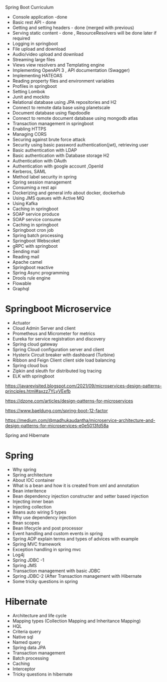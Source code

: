 Spring Boot Curriculum

 

- Console application -done
- Basic rest API - done
- Getting and setting headers - done (merged with previous)
- Serving static content - done , ResourceResolvers will be done later if required
- Logging in springboot 
- File upload and download
- Audio/video upload and download
- Streaming large files 
- Views view resolvers and Templating engine 
- Implementing OpenAPI 3 , API documentation (Swagger)
- Implementing HATEOAS
- Reading property files and environment variables 
- Profiles in springboot
- Setting Lombok
- Junit and mockito
- Relational database using JPA repositories and H2
- Connect to remote data base using planetscale
- Document database using flapdoodle
- Connect to remote document database using mongodb atlas
- Transaction management in springboot
- Enabling HTTPS
- Managing CORS
- Securing against brute force attack
- Security using basic password authentication(jwt), retrieving user
- Basic authentication with LDAP 
- Basic authentication with Database storage H2
- Authentication with OAuth 
- Authentication with google account ,OpenId
- Kerberos, SAML
- Method label security in spring 
- Spring session management
- Consuming a rest api
- Dockerizing and general info about docker, dockerhub
- Using JMS queues with Active MQ
- Using Kafka 
- Caching in springboot
- SOAP service produce 
- SOAP service consume 
- Caching in springboot
- Springboot cron job
- Spring batch processing
- Springboot Webscoket
- gRPC with springboot
- Sending mail 
- Reading mail 
- Apache camel 
- Springboot reactive 
- Spring Async programming 
- Drools rule engine
- Flowable
- Graphql
 
 

# Springboot Microservice 

 

- Actuator
- Cloud Admin Server and client 
- Prometheus and Micrometer for metrics
- Eureka for service registration and discovery 
- Spring cloud gateway 
- Spring Cloud configuration server and client
- Hysterix Circuit breaker with dashboard (Turbine)
- Ribbon and Feign Client client side load balancing
- Spring cloud bus
- Zipkin and sleuth for  distributed log tracing
- ELK with springboot
 

https://javarevisited.blogspot.com/2021/09/microservices-design-patterns-principles.html#axzz7YLyVEefb

 

https://dzone.com/articles/design-patterns-for-microservices

 

https://www.baeldung.com/spring-boot-12-factor

 

https://medium.com/@madhukaudantha/microservice-architecture-and-design-patterns-for-microservices-e0e5013fd58a

 

Spring and Hibernate 

 

# Spring

 

- Why spring 
- Spring architecture 
- About IOC container 
- What is a bean and how it is created from xml and annotation 
- Bean interitence 
- Bean dependency injection constructer and setter based injection 
- Injecting inner bean 
- Injecting collection 
- Beans auto wiring 5 types 
- Why use dependency injection 
- Bean scopes 
- Bean lifecycle and post processor
- Event handling and custom events in spring
- Spring AOP explain terms and types of advices with example
- Spring MVC framework 
- Exception handling in spring mvc
- Log4j
- Spring JDBC -1
- Spring JMS
- Transaction management with basic JDBC
- Spring JDBC-2 (After Transaction management with Hibernate
- Some tricky questions in spring
 

# Hibernate

 

- Architecture and life cycle
- Mapping types (Collection Mapping and Inheritance Mapping)
- HQL
- Criteria query
- Native sql
- Named query
- Spring data JPA
- Transaction management
- Batch processing 
- Caching
- Interceptor 
- Tricky questions in hibernate
 

